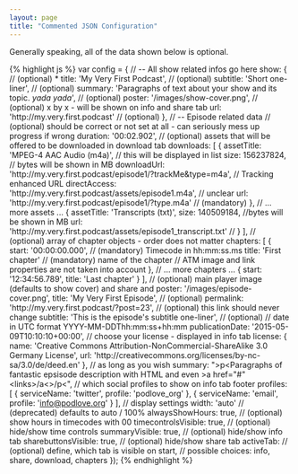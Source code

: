 ```yaml
---
layout: page
title: "Commented JSON Configuration"
---
```


Generally speaking, all of the data shown below is optional.

{% highlight js %}
var config = {
    // -- All show related infos go here
    show: { // (optional) *
      title: 'My Very First Podcast', // (optional)
      subtitle: 'Short one-liner', // (optional)
      summary: 'Paragraphs of text about your show and its topic. *yada yada*', // (optional)
      poster: '/images/show-cover.png', // (optional) x by x - will be shown on info and share tab
      url: 'http:\/\/my.very.first.podcast' // (optional)
    },
    // -- Episode related data
    // (optional) should be correct or not set at all - can seriously mess up progress if wrong
    duration: '00:02.902',
    // (optional) assets that will be offered to be downloaded in download tab
    downloads: [
      {
        assetTitle: 'MPEG-4 AAC Audio (m4a)', // this will be displayed in list
        size: 156237824, // bytes will be shown in MB
        downloadUrl: 'http:\/\/my.very.first.podcast\/episode1\/?trackMe&type=m4a', // Tracking enhanced URL
        directAccess: 'http:\/\/my.very.first.podcast\/assets\/episode1.m4a', // unclear
        url: 'http:\/\/my.very.first.podcast\/episode1\/?type.m4a' // (mandatory)
      },
      // ... more assets ...
      {
        assetTitle: 'Transcripts (txt)',
        size: 140509184, //bytes will be shown in MB
        url: 'http:\/\/my.very.first.podcast\/assets\/episode1_transcript.txt' //
      }
    ],
    // (optional) array of chapter objects - order does not matter
    chapters: [
      {
        start: '00:00:00.000', // (mandatory) Timecode in hh:mm:ss.ms
        title: 'First chapter' // (mandatory) name of the chapter
        // ATM image and link properties are not taken into account
      },
      // ... more chapters ...
      {
        start: '12:34:56.789',
        title: 'Last chapter'
      }
    ],
    // (optional) main player image (defaults to show cover) and share and
    poster: '/images/episode-cover.png',
    title: 'My Very First Episode', // (optional)
    permalink: 'http:\/\/my.very.first.podcast\/?post=23', // (optional) this link should never change
    subtitle: 'This is the episode\'s subtitle one-liner', // (optional)
    // date in UTC format  YYYY-MM-DDThh:mm:ss+hh:mm
    publicationDate: '2015-05-09T10:10:10+00:00',
    // choose your license - displayed in info tab
    license: {
      name: 'Creative Commons Attribution-NonCommercial-ShareAlike 3.0 Germany License',
      url: 'http:\/\/creativecommons.org\/licenses\/by-nc-sa\/3.0\/de\/deed.en'
    },
    // as long as you wish
    summary: "&gt;p&lt;Paragraphs of fantastic epsisode description with HTML and even &gt;a href="#"&lt;links&gt;/a&lt;&gt;/p&lt;",
    // which social profiles to show on info tab footer
    profiles: [
      {
          serviceName: 'twitter',
          profile: 'podlove_org'
      },
      {
          serviceName: 'email',
          profile: 'info@podlove.org'
      }
    ],
    // display settings
    width: 'auto'              // (deprecated) defaults to auto / 100%
    alwaysShowHours: true,     // (optional) show hours in timecodes with 00
    timecontrolsVisible: true, // (optional) hide/show time controls
    summaryVisible: true,      // (optional) hide/show info tab
    sharebuttonsVisible: true, // (optional) hide/show share tab
    activeTab: <tabname>       // (optional) define, which tab is visible on start,
                               // possible choices: info, share, download, chapters
});
{% endhighlight %}
